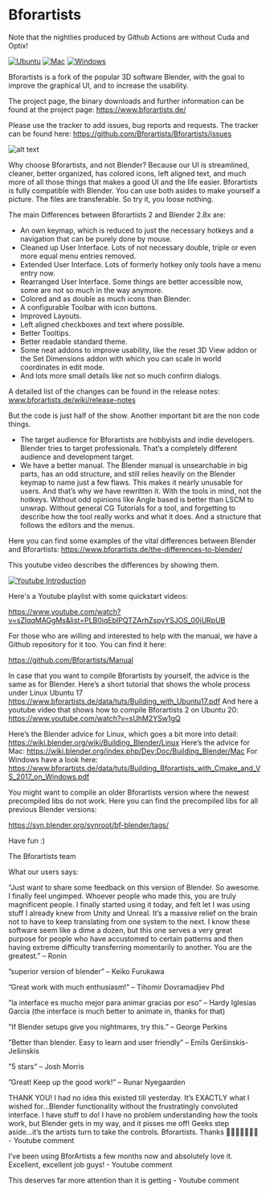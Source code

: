 # Bforartists

Note that the nightlies produced by Github Actions are without Cuda and Optix!

[![Ubuntu](https://github.com/Bforartists/Bforartists/actions/workflows/linux.yml/badge.svg)](https://github.com/Bforartists/Bforartists/actions/workflows/linux.yml)
[![Mac](https://github.com/Bforartists/Bforartists/actions/workflows/mac.yml/badge.svg)](https://github.com/Bforartists/Bforartists/actions/workflows/mac.yml)
[![Windows](https://github.com/Bforartists/Bforartists/actions/workflows/windows.yml/badge.svg)](https://github.com/Bforartists/Bforartists/actions/workflows/windows.yml)

Bforartists is a fork of the popular 3D software Blender, with the goal to improve the graphical UI, and to increase the usability.

The project page, the binary downloads and further information can be found at the project page: https://www.bforartists.de/

Please use the tracker to add issues, bug reports and requests. The tracker can be found here: https://github.com/Bforartists/Bforartists/issues

![alt text](https://www.bforartists.de/wp-content/uploads/2020/04/modelingbfa2.jpg)

Why choose Bforartists, and not Blender? Because our UI  is streamlined, cleaner, better organized, has colored icons, left aligned text, and much more of all those things that makes a good UI and the life easier. Bforartists is fully compatible with Blender. You can use both asides to make yourself a picture. The files are transferable. So try it, you loose nothing.

The main Differences between Bforartists 2 and Blender 2.8x are:

- An own keymap, which is reduced to just the necessary hotkeys and a navigation that can be purely done by mouse.
- Cleaned up User Interface. Lots of not necessary double, triple or even more equal menu entries removed.
- Extended User Interface. Lots of formerly hotkey only tools have a menu entry now.
- Rearranged User Interface. Some things are better accessible now, some are not so much in the way anymore.
- Colored and as double as much icons than Blender.
- A configurable Toolbar with icon buttons.
- Improved Layouts.
- Left aligned checkboxes and text where possible.
- Better Tooltips.
- Better readable standard theme.
- Some neat addons to improve usability, like the reset 3D View addon or the Set Dimensions addon with which you can scale in world coordinates in edit mode.
- And lots more small details like not so much confirm dialogs.

A detailed list of the changes can be found in the release notes: www.bforartists.de/wiki/release-notes

But the code is just half of the show. Another important bit are the non code things.

- The target audience for Bforartists are hobbyists and indie developers. Blender tries to target professionals. That’s a completely different audience and development target.
- We have a better manual. The Blender manual is unsearchable in big parts, has an odd structure, and still relies heavily on the Blender keymap to name just a few flaws. This makes it nearly unusable for users. And that’s why we have rewritten it. With the tools in mind, not the hotkeys. Without odd opinions like Angle based is better than LSCM to unwrap. Without general CG Tutorials for a tool, and forgetting to describe how the tool really works and what it does. And a structure that follows the editors and the menus.

Here you can find some examples of the vital differences between Blender and Bforartists: https://www.bforartists.de/the-differences-to-blender/

This youtube video describes the differences by showing them.

[![Youtube Introduction](https://img.youtube.com/vi/xAJQsKRi3sY/0.jpg)](https://www.youtube.com/watch?v=xAJQsKRi3sY)

Here's a Youtube playlist with some quickstart videos:

https://www.youtube.com/watch?v=sZlqqMAGgMs&list=PLB0iqEbIPQTZArhZspyYSJOS_00jURpUB

For those who are willing and interested to help with the manual, we have a Github repository for it too. You can find it here: 

https://github.com/Bforartists/Manual

In case that you want to compile Bforartists by yourself, the advice is the same as for Blender. Here’s a short tutorial that shows the whole process under Linux Ubuntu 17 https://www.bforartists.de/data/tuts/Building_with_Ubuntu17.pdf
And here a youtube video that shows how to compile Bforartists 2 on Ubuntu 20: https://www.youtube.com/watch?v=sUhM2YSw1gQ

Here’s the Blender advice for Linux, which goes a bit more into detail: https://wiki.blender.org/wiki/Building_Blender/Linux
Here’s the advice for Mac: https://wiki.blender.org/index.php/Dev:Doc/Building_Blender/Mac
For Windows have a look here: https://www.bforartists.de/data/tuts/Building_Bforartists_with_Cmake_and_VS_2017_on_Windows.pdf

You might want to compile an older Bforartists version where the newest precompiled libs do not work. Here you can find the precompiled libs for all previous Blender versions:

https://svn.blender.org/svnroot/bf-blender/tags/

Have fun :)

The Bforartists team

What our users says:

”Just want to share some feedback on this version of Blender. So awesome. I finally feel ungimped. Whoever people who made this, you are truly magnificent people. I finally started using it today, and felt let I was using stuff I already knew from Unity and Unreal. It’s a massive relief on the brain not to have to keep translating from one system to the next. I know these software seem like a dime a dozen, but this one serves a very great purpose for people who have accustomed to certain patterns and then having extreme difficulty transferring momentarily to another. You are the greatest.” – Ronin

”superior version of blender” – Keiko Furukawa

”Great work with much enthusiasm!” – Tihomir Dovramadjiev Phd

”la interface es mucho mejor para animar gracias por eso” – Hardy Iglesias Garcia (the interface is much better to animate in, thanks for that)

”If Blender setups give you nightmares, try this.” – George Perkins

”Better than blender. Easy to learn and user friendly” – Emīls Geršinskis-Ješinskis

”5 stars” – Josh Morris

”Great! Keep up the good work!” – Runar Nyegaarden

THANK YOU! I had no idea this existed till yesterday. It’s EXACTLY what I wished for...Blender functionality without the frustratingly convoluted interface. I have stuff to do! I have no problem understanding how the tools work, but Blender gets in my way, and it pisses me off! Geeks step aside...it’s the artists turn to take the controls. Bforartists. Thanks 🙏🍷🎩🎩🎩🎩🎩 - Youtube comment

I’ve been using BforArtists a few months now and absolutely love it. Excellent, excellent job guys! - Youtube comment

This deserves far more attention than it is getting - Youtube comment






